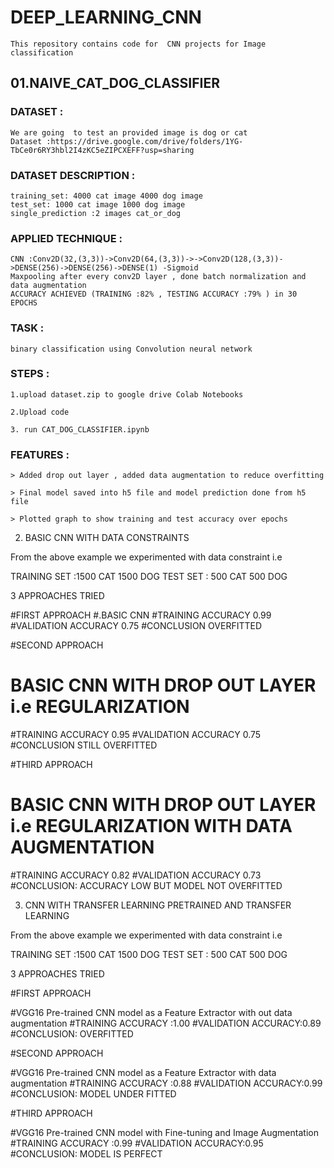 # DEEP_LEARNING_CNN

	This repository contains code for  CNN projects for Image classification  

## 01.NAIVE_CAT_DOG_CLASSIFIER 

### DATASET :

	We are going  to test an provided image is dog or cat
	Dataset :https://drive.google.com/drive/folders/1YG-TbCe0r6RY3hbl2I4zKC5eZIPCXEFF?usp=sharing

### DATASET DESCRIPTION :

	training_set: 4000 cat image 4000 dog image 
	test_set: 1000 cat image 1000 dog image 
	single_prediction :2 images cat_or_dog 

### APPLIED TECHNIQUE :

	CNN :Conv2D(32,(3,3))->Conv2D(64,(3,3))->->Conv2D(128,(3,3))->DENSE(256)->DENSE(256)->DENSE(1) -Sigmoid
	Maxpooling after every conv2D layer , done batch normalization and data augmentation 
	ACCURACY ACHIEVED (TRAINING :82% , TESTING ACCURACY :79% ) in 30 EPOCHS


### TASK :

	binary classification using Convolution neural network	


### STEPS :

    1.upload dataset.zip to google drive Colab Notebooks 

    2.Upload code 

    3. run CAT_DOG_CLASSIFIER.ipynb 

### FEATURES :

	> Added drop out layer , added data augmentation to reduce overfitting 
	
	> Final model saved into h5 file and model prediction done from h5 file 
	
	> Plotted graph to show training and test accuracy over epochs 

02. BASIC CNN WITH DATA CONSTRAINTS 

From the above example we experimented with data constraint i.e

TRAINING SET :1500 CAT 1500 DOG 
TEST SET     : 500 CAT 500 DOG 

3 APPROACHES TRIED 

#FIRST APPROACH 
 #.BASIC CNN
 #TRAINING ACCURACY 0.99
 #VALIDATION ACCURACY 0.75 
 #CONCLUSION OVERFITTED 

#SECOND  APPROACH 
 # BASIC CNN WITH DROP OUT LAYER i.e REGULARIZATION
 #TRAINING ACCURACY 0.95
 #VALIDATION ACCURACY 0.75 
 #CONCLUSION  STILL OVERFITTED 
 
#THIRD APPROACH 
 # BASIC CNN WITH DROP OUT LAYER i.e REGULARIZATION WITH DATA AUGMENTATION 
 #TRAINING ACCURACY 0.82
 #VALIDATION ACCURACY 0.73
 #CONCLUSION: ACCURACY LOW BUT MODEL NOT OVERFITTED 

03. CNN WITH TRANSFER LEARNING PRETRAINED AND TRANSFER LEARNING 


From the above example we experimented with data constraint i.e

TRAINING SET :1500 CAT 1500 DOG 
TEST SET     : 500 CAT 500 DOG 

3 APPROACHES TRIED 



#FIRST APPROACH 

 #VGG16 Pre-trained CNN model as a Feature Extractor with out data augmentation 
 #TRAINING ACCURACY :1.00
 #VALIDATION ACCURACY:0.89  
 #CONCLUSION: OVERFITTED 






#SECOND  APPROACH 

 #VGG16 Pre-trained CNN model as a Feature Extractor with data augmentation 
 #TRAINING ACCURACY :0.88
 #VALIDATION ACCURACY:0.99  
 #CONCLUSION: MODEL UNDER FITTED



#THIRD  APPROACH 

 #VGG16 Pre-trained CNN model with Fine-tuning and Image Augmentation
 #TRAINING ACCURACY :0.99
 #VALIDATION ACCURACY:0.95 
 #CONCLUSION: MODEL IS PERFECT
